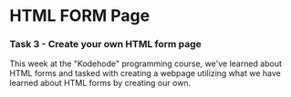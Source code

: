 # HTML FORM Page
 ### Task 3 - Create your own HTML form page
 
 This week at the "Kodehode" programming course, we've learned about HTML forms and tasked with creating a webpage utilizing what we have learned about HTML forms by creating our own.
 

